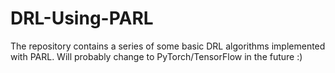 # DRL-Using-PARL
The repository contains a series of some basic DRL algorithms implemented with PARL. Will probably change to PyTorch/TensorFlow in the future :) 
